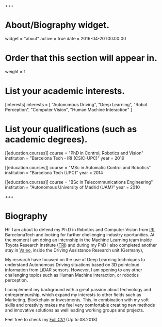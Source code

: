 +++
# About/Biography widget.
widget = "about"
active = true
date = 2016-04-20T00:00:00

# Order that this section will appear in.
weight = 1

# List your academic interests.
[interests]
interests = [
    "Autonomous Driving",
    "Deep Learning",
    "Robot Perception",
    "Computer Vision",
    "Human Machine Interaction"
  ]

# List your qualifications (such as academic degrees).
[[education.courses]]
  course = "PhD in Control, Robotics and Vision"
  institution = "Barcelona Tech - IRI (CSIC-UPC)"
  year = 2019

[[education.courses]]
  course = "MSc in Automatic Control and Robotics"
  institution = "Barcelona Tech (UPC)"
  year = 2014

[[education.courses]]
  course = "BSc in Telecommunications Engineering"
  institution = "Autonomous University of Madrid (UAM)"
  year = 2010
 
+++

# Biography


Hi!
I am about to defend my Ph.D in Robotics and Computer Vision from [IRI](www.iri.upc.edu), BarcelonaTech and looking for further chellenging industry oportunities. At the moment I am doing an internship in the Machine Learning team inside Toyota Research Institute ([TRI](www.tri.global)) and during my PhD I also completed another stay in [Valeo](www.valeo.com), inside the Driving Assistance Research unit (Germany), 

My research have focused on the use of Deep Learning techniques to understand Autonomous Driving situations based on 3D pointcloud information from LiDAR sensors. However, I am opening to any other challenging topics such as Human Machine Interaction, or robotics perception. 

I complement my background with a great passion about technology and entrepreneurship, which expand my interests to other fields such as Marketing, Blockchain or Investments. 
This, in combination with my soft skills and creativity makes me feel very comfortable creating 
new methods and innovative solutions as well leading working groups and projects.

Feel free to check my [Full CV!](https://drive.google.com/open?id=1GYzWzctInXHtS9fhNWVSZHr3EG_16HAx) (Up to 08.2018)

